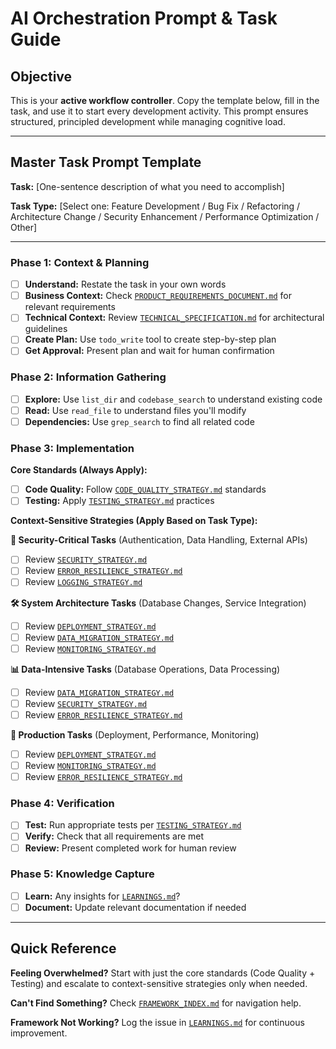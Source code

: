 # AI Orchestration Prompt & Task Guide

## Objective
This is your **active workflow controller**. Copy the template below, fill in the task, and use it to start every development activity. This prompt ensures structured, principled development while managing cognitive load.

---

## Master Task Prompt Template

**Task:** [One-sentence description of what you need to accomplish]

**Task Type:** [Select one: Feature Development / Bug Fix / Refactoring / Architecture Change / Security Enhancement / Performance Optimization / Other]

---

### Phase 1: Context & Planning
- [ ] **Understand:** Restate the task in your own words
- [ ] **Business Context:** Check [`PRODUCT_REQUIREMENTS_DOCUMENT.md`](PRODUCT_REQUIREMENTS_DOCUMENT.md) for relevant requirements
- [ ] **Technical Context:** Review [`TECHNICAL_SPECIFICATION.md`](TECHNICAL_SPECIFICATION.md) for architectural guidelines
- [ ] **Create Plan:** Use `todo_write` tool to create step-by-step plan
- [ ] **Get Approval:** Present plan and wait for human confirmation

### Phase 2: Information Gathering
- [ ] **Explore:** Use `list_dir` and `codebase_search` to understand existing code
- [ ] **Read:** Use `read_file` to understand files you'll modify
- [ ] **Dependencies:** Use `grep_search` to find all related code

### Phase 3: Implementation
**Core Standards (Always Apply):**
- [ ] **Code Quality:** Follow [`CODE_QUALITY_STRATEGY.md`](CODE_QUALITY_STRATEGY.md) standards
- [ ] **Testing:** Apply [`TESTING_STRATEGY.md`](TESTING_STRATEGY.md) practices

**Context-Sensitive Strategies (Apply Based on Task Type):**

**🔐 Security-Critical Tasks** (Authentication, Data Handling, External APIs)
- [ ] Review [`SECURITY_STRATEGY.md`](SECURITY_STRATEGY.md)
- [ ] Review [`ERROR_RESILIENCE_STRATEGY.md`](ERROR_RESILIENCE_STRATEGY.md)
- [ ] Review [`LOGGING_STRATEGY.md`](LOGGING_STRATEGY.md)

**🛠 System Architecture Tasks** (Database Changes, Service Integration)
- [ ] Review [`DEPLOYMENT_STRATEGY.md`](DEPLOYMENT_STRATEGY.md)
- [ ] Review [`DATA_MIGRATION_STRATEGY.md`](DATA_MIGRATION_STRATEGY.md)
- [ ] Review [`MONITORING_STRATEGY.md`](MONITORING_STRATEGY.md)

**📊 Data-Intensive Tasks** (Database Operations, Data Processing)
- [ ] Review [`DATA_MIGRATION_STRATEGY.md`](DATA_MIGRATION_STRATEGY.md)
- [ ] Review [`SECURITY_STRATEGY.md`](SECURITY_STRATEGY.md)
- [ ] Review [`ERROR_RESILIENCE_STRATEGY.md`](ERROR_RESILIENCE_STRATEGY.md)

**🚀 Production Tasks** (Deployment, Performance, Monitoring)
- [ ] Review [`DEPLOYMENT_STRATEGY.md`](DEPLOYMENT_STRATEGY.md)
- [ ] Review [`MONITORING_STRATEGY.md`](MONITORING_STRATEGY.md)
- [ ] Review [`ERROR_RESILIENCE_STRATEGY.md`](ERROR_RESILIENCE_STRATEGY.md)

### Phase 4: Verification
- [ ] **Test:** Run appropriate tests per [`TESTING_STRATEGY.md`](TESTING_STRATEGY.md)
- [ ] **Verify:** Check that all requirements are met
- [ ] **Review:** Present completed work for human review

### Phase 5: Knowledge Capture
- [ ] **Learn:** Any insights for [`LEARNINGS.md`](LEARNINGS.md)?
- [ ] **Document:** Update relevant documentation if needed

---

## Quick Reference

**Feeling Overwhelmed?** Start with just the core standards (Code Quality + Testing) and escalate to context-sensitive strategies only when needed.

**Can't Find Something?** Check [`FRAMEWORK_INDEX.md`](FRAMEWORK_INDEX.md) for navigation help.

**Framework Not Working?** Log the issue in [`LEARNINGS.md`](LEARNINGS.md) for continuous improvement. 